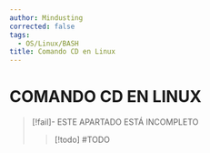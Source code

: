```yaml
---
author: Mindusting
corrected: false
tags:
  - OS/Linux/BASH
title: Comando CD en Linux
---
```


# COMANDO CD EN LINUX

> [!fail]- ESTE APARTADO ESTÁ INCOMPLETO
> > [!todo] #TODO
